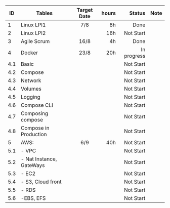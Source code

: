 

| ID | Tables        | Target Date   | hours | Status | Note |
|--- | ------------- |:-------------:| -----:|  -----:|-----:|
| 1  | Linux LPI1  |7/8 | 8h | Done | |
| 2  | Linux LPI2  |  | 16h| Not Start| |
| 3  | Agile Scrum | 16/8 | 4h | Done| |
| 4  | Docker | 23/8 | 20h | In progress | | |
| 4.1  | Basic |  |  | Not Start | | |
| 4.2  | Compose |  |  | Not Start | | |
| 4.3 | Network |  |  | Not Start | | |
| 4.4 | Volumes |  |  | Not Start | | |
| 4.5 | Logging |  |  | Not Start | | |
| 4.6 | Compose CLI |  |  | Not Start | | |
| 4.7 | Composing compose |  |  | Not Start | | |
| 4.8 | Compose in Production |  |  | Not Start | | |
| 5  | AWS:  | 6/9 | 40h | Not Start     |     |
| 5.1 |  - VPC |       | | Not Start |     |
| 5.2 |  - Nat Instance, GateWays| | | Not Start  |     |
| 5.3 |  - EC2 |       | | Not Start |     |
| 5.4 |  - S3, Cloud front|       | | Not Start |     |
| 5.5 |  - RDS|       | |  Not Start  |     |
| 5.6 |  -EBS, EFS|       | | Not Start |     |